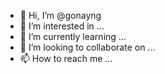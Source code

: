 - 👋 Hi, I’m @gonayng
- 👀 I’m interested in ...
- 🌱 I’m currently learning ...
- 💞️ I’m looking to collaborate on ...
- 📫 How to reach me ...

<!---
gonayng/gonayng is a ✨ special ✨ repository because its `README.md` (this file) appears on your GitHub profile.
You can click the Preview link to take a look at your changes.
--->
